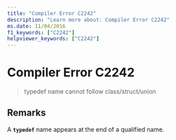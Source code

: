 ```yaml
---
title: "Compiler Error C2242"
description: "Learn more about: Compiler Error C2242"
ms.date: 11/04/2016
f1_keywords: ["C2242"]
helpviewer_keywords: ["C2242"]
---
```

# Compiler Error C2242

> typedef name cannot follow class/struct/union

## Remarks

A **`typedef`** name appears at the end of a qualified name.
